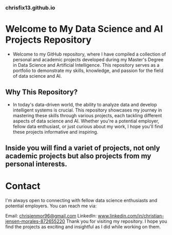 ### chrisfix13.github.io
# Welcome to My Data Science and AI Projects Repository
- Welcome to my GitHub repository, where I have compiled a collection of personal and academic projects developed during my Master's Degree in Data Science and Artificial Intelligence. This repository serves as a portfolio to demonstrate my skills, knowledge, and passion for the field of data science and AI.
## Why This Repository?
- In today's data-driven world, the ability to analyze data and develop intelligent systems is crucial. This repository showcases my journey in mastering these skills through various projects, each tackling different aspects of data science and AI. Whether you're a potential employer, fellow data enthusiast, or just curious about my work, I hope you'll find these projects informative and inspiring.
## Inside you will find a variet of projects, not only academic projects but also projects from my personal interests.
# Contact
I'm always open to connecting with fellow data science enthusiasts and potential employers. You can reach me via:

Email: chrisjenmor96@gmail.com
LinkedIn: www.linkedin.com/in/christian-jensen-morales-872655220
Thank you for visiting my repository. I hope you find the projects as exciting and insightful as I did while working on them.
